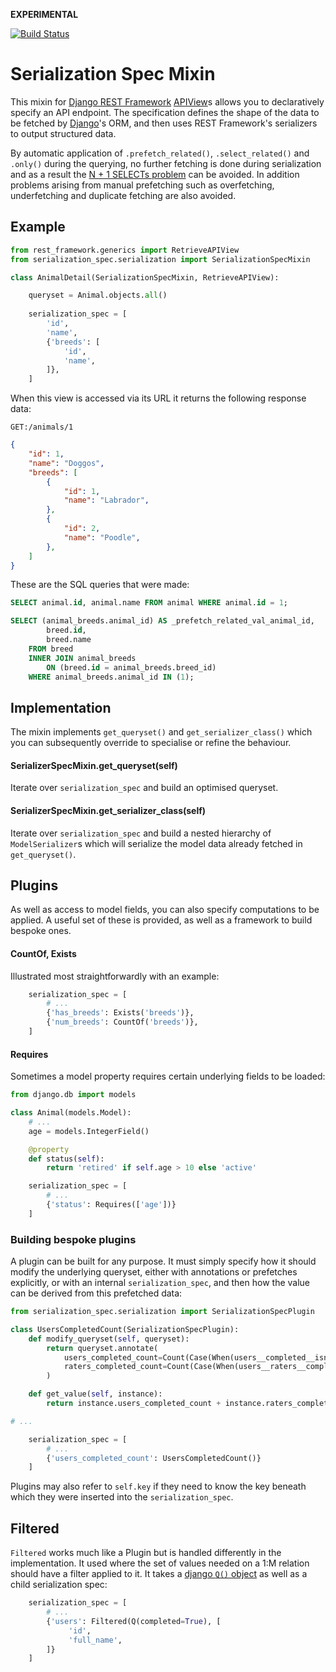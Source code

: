**EXPERIMENTAL**

[![Build Status](https://travis-ci.com/dabapps/django-rest-framework-serialization-spec.svg?token=8zR1s286kqp7Z1h1qj91&branch=master)](https://travis-ci.com/dabapps/django-rest-framework-serialization-spec)

# Serialization Spec Mixin

This mixin for [Django REST Framework](https://www.django-rest-framework.org/) [APIView](https://www.django-rest-framework.org/api-guide/generic-views/)s allows you to declaratively specify an API endpoint. The specification defines the shape of the data to be fetched by [Django](https://www.djangoproject.com/)'s ORM, and then uses  REST Framework's serializers to output structured data.

By automatic application of `.prefetch_related()`, `.select_related()` and `.only()` during the querying, no further fetching is done during serialization and as a result the [N + 1 SELECTs problem](https://stackoverflow.com/questions/97197/what-is-the-n1-selects-problem-in-orm-object-relational-mapping) can be avoided. In addition problems arising from manual prefetching such as overfetching, underfetching and duplicate fetching are also avoided.

## Example

```python
from rest_framework.generics import RetrieveAPIView
from serialization_spec.serialization import SerializationSpecMixin

class AnimalDetail(SerializationSpecMixin, RetrieveAPIView):

    queryset = Animal.objects.all()
    
    serialization_spec = [
        'id',
        'name',
        {'breeds': [
            'id',
            'name',
        ]},
    ]
```

When this view is accessed via its URL it returns the following response data:
```
GET:/animals/1
```
```json
{
    "id": 1,
    "name": "Doggos",
    "breeds": [
        {
            "id": 1,
            "name": "Labrador",
        },
        {
            "id": 2,
            "name": "Poodle",
        },
    ]
}
```

These are the SQL queries that were made:
```sql
SELECT animal.id, animal.name FROM animal WHERE animal.id = 1;

SELECT (animal_breeds.animal_id) AS _prefetch_related_val_animal_id,
        breed.id,
        breed.name
    FROM breed
    INNER JOIN animal_breeds
        ON (breed.id = animal_breeds.breed_id)
    WHERE animal_breeds.animal_id IN (1);
```

## Implementation

The mixin implements `get_queryset()` and `get_serializer_class()` which you can subsequently override to specialise or refine the behaviour.

#### SerializerSpecMixin.get_queryset(self)
Iterate over `serialization_spec` and build an optimised queryset.

#### SerializerSpecMixin.get_serializer_class(self)
Iterate over `serialization_spec` and build a nested hierarchy of `ModelSerializer`s which will serialize the model data already fetched in `get_queryset()`.

## Plugins
As well as access to model fields, you can also specify computations to be applied.
A useful set of these is provided, as well as a framework to build bespoke ones.

#### CountOf, Exists
Illustrated most straightforwardly with an example:
```python
    serialization_spec = [
        # ...
        {'has_breeds': Exists('breeds')},
        {'num_breeds': CountOf('breeds')},
    ]
```

#### Requires
Sometimes a model property requires certain underlying fields to be loaded:
```python
from django.db import models

class Animal(models.Model):
    # ...
    age = models.IntegerField()

    @property
    def status(self):
        return 'retired' if self.age > 10 else 'active'
```
```python
    serialization_spec = [
        # ...
        {'status': Requires(['age'])}
    ]
```

### Building bespoke plugins
A plugin can be built for any purpose. It must simply specify how it should modify the underlying queryset, either with annotations or prefetches explicitly, or with an internal `serialization_spec`, and then how the value can be derived from this prefetched data:

```python
from serialization_spec.serialization import SerializationSpecPlugin

class UsersCompletedCount(SerializationSpecPlugin):
    def modify_queryset(self, queryset):
        return queryset.annotate(
            users_completed_count=Count(Case(When(users__completed__isnull=False, then=1))),
            raters_completed_count=Count(Case(When(users__raters__completed__isnull=False, then=1)))
        )

    def get_value(self, instance):
        return instance.users_completed_count + instance.raters_completed_count

# ...

    serialization_spec = [
        # ...
        {'users_completed_count': UsersCompletedCount()}
    ]
```

Plugins may also refer to `self.key` if they need to know the key beneath which they were inserted into the `serialization_spec`.

## Filtered
`Filtered` works much like a Plugin but is handled differently in the implementation. It used where the set of values needed on a 1:M relation should have a filter applied to it. It takes a [django `Q()` object](https://docs.djangoproject.com/en/2.2/topics/db/queries/#complex-lookups-with-q-objects) as well as a child serialization spec:

```python
    serialization_spec = [
        # ...
        {'users': Filtered(Q(completed=True), [
             'id',
             'full_name',
        ]}
    ]
```
